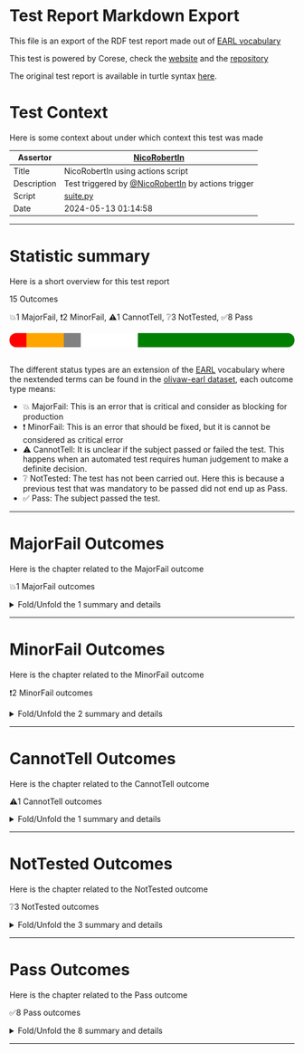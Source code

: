 # Test Report Markdown Export

This file is an export of the RDF test report made out of [EARL vocabulary](https://www.w3.org/TR/EARL10/)

This test is powered by Corese, check the [website](https://project.inria.fr/corese/) and the [repository](https://github.com/Wimmics/corese)

The original test report is available in turtle syntax [here](./query-test-actions.ttl).

# Test Context

Here is some context about under which context this test was made

|Assertor|[NicoRobertIn](https://github.com/NicoRobertIn)|
|----|-----|
|Title|NicoRobertIn using actions script|
|Description|Test triggered by [@NicoRobertIn](https://github.com/NicoRobertIn) by actions trigger|
|Script|[suite.py](https://github.com/Wimmics/olivaw/blob/main/olivaw/test/query/suite.py)
|Date|2024-05-13 01:14:58|

***


# Statistic summary

Here is a short overview for this test report

15 Outcomes

:boom:1 MajorFail, :exclamation:2 MinorFail, :warning:1 CannotTell, :grey_question:3 NotTested, :white_check_mark:8 Pass

<div  style="border-radius: 12px; height: 25px; overflow: hidden"><img src="../assets/red.png" width="6%" height="25px"/><img src="../assets/orange.png" width="13%" height="25px"/><img src="../assets/grey.png" width="6%" height="25px"/><img src="../assets/white.png" width="20%" height="25px"/><img src="../assets/green.png" width="55%" height="25px"/></div>

<br/>

The different status types are an extension of the [EARL](https://www.w3.org/TR/EARL10-Schema/) vocabulary where the nextended terms can be found in the [olivaw-earl dataset](https://github.com/Wimmics/olivaw/blob/main/olivaw/test/olivaw-earl.ttl), each outcome type means:
* :boom: MajorFail: This is an error that is critical and consider as blocking for production
* :exclamation: MinorFail: This is an error that should be fixed, but it is cannot be considered as critical error
* :warning: CannotTell: It is unclear if the subject passed or failed the test. This happens when an automated test requires human judgement to make a definite decision.
* :grey_question: NotTested:  The test has not been carried out. Here this is because a previous test that was mandatory to be passed did not end up as Pass.
* :white_check_mark: Pass: The subject passed the test.

***


# MajorFail Outcomes

Here is the chapter related to the MajorFail outcome

:boom:1 MajorFail outcomes

<details>
<summary>Fold/Unfold the 1 summary and details</summary>

## MajorFail Outcomes Summary

[Jump to statistic summary](#statistic-summary)

:boom:1 MajorFail outcomes

|*Jump*|*Number*|*Status*|*Subject*|*Criterion*|*Title*|*Link*|
|------|--------|--------|---------|-----------|-------|------|
|[Table top](#majorfail-outcomes-summary)|<div id="summary-MajorFail-1">1/1</div>|:boom:*MajorFail*|`question-zedomain-compatEL-q1`|[syntax](https://raw.githubusercontent.com/Wimmics/olivaw/main/olivaw/test/olivaw-earl.ttl#syntax)|Test subject has syntax errors|[Jump](#majorfail-outcome-number-1)|

***

## MajorFail Outcomes Details

This subchapter gives more details to the :boom:MajorFail outcomes

### MajorFail Outcome number 1

[Jump to summary definition](#summary-MajorFail-1)

:boom:MajorFail outcome
#### Subject detail
|Name|question-zedomain-compatEL-q1|
|----|----|
|Title|competency question domains/zedomain/compatEL/q1.rq from branch refs/heads/main|
|Composition|- [Competency question zedomain/compatEL/q1.rq](https://github.com/acimov-tools/model-test/blob/refs/heads/main/domains/zedomain/compatEL/q1.rq.ttl)|

#### Criterion detail
|Identifier|[syntax](https://raw.githubusercontent.com/Wimmics/olivaw/main/olivaw/test/olivaw-earl.ttl#syntax)|
|----|----|
|Title|Syntax test|
|Description|A test meant to check wether the test subject is syntaxically correct or not.|

#### Outcome Detail
|Type|:boom:MajorFail|
|----|----|
|Title|Test subject has syntax errors|
|Description|Encountered ";" at line 2, column 11.|
|Pointer|<pre lang="Turtle"><code>select * where {&#10;&nbsp;&nbsp;&nbsp;&nbsp;?s ?p ; ?o&#10;}</code></pre>|

***

</details>

***


# MinorFail Outcomes

Here is the chapter related to the MinorFail outcome

:exclamation:2 MinorFail outcomes

<details>
<summary>Fold/Unfold the 2 summary and details</summary>

## MinorFail Outcomes Summary

[Jump to statistic summary](#statistic-summary)

:exclamation:2 MinorFail outcomes

|*Jump*|*Number*|*Status*|*Subject*|*Criterion*|*Title*|*Link*|
|------|--------|--------|---------|-----------|-------|------|
|[Table top](#minorfail-outcomes-summary)|<div id="summary-MinorFail-1">1/2</div>|:exclamation:*MinorFail*|`question-zedomain-compatEL-q3`|[uri-validity](https://raw.githubusercontent.com/Wimmics/olivaw/main/olivaw/test/olivaw-earl.ttl#uri-validity)|Invalid URI|[Jump](#minorfail-outcome-number-1)|
|[Table top](#minorfail-outcomes-summary)|<div id="summary-MinorFail-2">2/2</div>|:exclamation:*MinorFail*|`question-zedomain-compatEL-q2`|[query-type](https://raw.githubusercontent.com/Wimmics/olivaw/main/olivaw/test/olivaw-earl.ttl#query-type)|Unauthorized query type|[Jump](#minorfail-outcome-number-2)|

***

## MinorFail Outcomes Details

This subchapter gives more details to the :exclamation:MinorFail outcomes

### MinorFail Outcome number 1

[Jump to summary definition](#summary-MinorFail-1)

:exclamation:MinorFail outcome
#### Subject detail
|Name|question-zedomain-compatEL-q3|
|----|----|
|Title|competency question domains/zedomain/compatEL/q3.rq from branch refs/heads/main|
|Composition|- [Competency question zedomain/compatEL/q3.rq](https://github.com/acimov-tools/model-test/blob/refs/heads/main/domains/zedomain/compatEL/q3.rq.ttl)|

#### Criterion detail
|Identifier|[uri-validity](https://raw.githubusercontent.com/Wimmics/olivaw/main/olivaw/test/olivaw-earl.ttl#uri-validity)|
|----|----|
|Title|URI validity test|
|Description|A test meant to check if all the URIs of th resource are well-formed|

#### Outcome Detail
|Type|:exclamation:MinorFail|
|----|----|
|Title|Invalid URI|
|Description|Expected valid URIs in subject but got: #coucou|

***
### MinorFail Outcome number 2

[Jump to summary definition](#summary-MinorFail-2)

:exclamation:MinorFail outcome
#### Subject detail
|Name|question-zedomain-compatEL-q2|
|----|----|
|Title|competency question domains/zedomain/compatEL/q2.rq from branch refs/heads/main|
|Composition|- [Competency question zedomain/compatEL/q2.rq](https://github.com/acimov-tools/model-test/blob/refs/heads/main/domains/zedomain/compatEL/q2.rq.ttl)|

#### Criterion detail
|Identifier|[query-type](https://raw.githubusercontent.com/Wimmics/olivaw/main/olivaw/test/olivaw-earl.ttl#query-type)|
|----|----|
|Title|Query type test|
|Description|A test meant to check if the query is indeed of type Select or Ask|

#### Outcome Detail
|Type|:exclamation:MinorFail|
|----|----|
|Title|Unauthorized query type|
|Description|The query type was expected to be 'Ask' or 'Select', but got 'Construct'|
|Pointer|<pre lang="Turtle"><code>construct {?s ?p ?o} where {?s ?p ?o}</code></pre>|

***

</details>

***


# CannotTell Outcomes

Here is the chapter related to the CannotTell outcome

:warning:1 CannotTell outcomes

<details>
<summary>Fold/Unfold the 1 summary and details</summary>

## CannotTell Outcomes Summary

[Jump to statistic summary](#statistic-summary)

:warning:1 CannotTell outcomes

|*Jump*|*Number*|*Status*|*Subject*|*Criterion*|*Title*|*Link*|
|------|--------|--------|---------|-----------|-------|------|
|[Table top](#cannottell-outcomes-summary)|<div id="summary-CannotTell-1">1/1</div>|:warning:*CannotTell*|`question-zedomain-compatEL-q4`|[prefix-validity](https://raw.githubusercontent.com/Wimmics/olivaw/main/olivaw/test/olivaw-earl.ttl#prefix-validity)|Possible prefix typo|[Jump](#cannottell-outcome-number-1)|

***

## CannotTell Outcomes Details

This subchapter gives more details to the :warning:CannotTell outcomes

### CannotTell Outcome number 1

[Jump to summary definition](#summary-CannotTell-1)

:warning:CannotTell outcome
#### Subject detail
|Name|question-zedomain-compatEL-q4|
|----|----|
|Title|competency question domains/zedomain/compatEL/q4.rq from branch refs/heads/main|
|Composition|- [Competency question zedomain/compatEL/q4.rq](https://github.com/acimov-tools/model-test/blob/refs/heads/main/domains/zedomain/compatEL/q4.rq.ttl)|

#### Criterion detail
|Identifier|[prefix-validity](https://raw.githubusercontent.com/Wimmics/olivaw/main/olivaw/test/olivaw-earl.ttl#prefix-validity)|
|----|----|
|Title|Term validity test|
|Description|A test case checking if all the prefixes are not too close from the most used existing namespaces (according to prefix cc)|

#### Outcome Detail
|Type|:warning:CannotTell|
|----|----|
|Title|Possible prefix typo|
|Description|The prefix http://www.example.org/olivaw/ seems suspicious. Did you mean one of these prefixes?|
|Pointer|<pre lang="Turtle"><code>Prefix usage in the subject file:&#10;@prefix sand: &#60;http://www.example.org/olivaw/> .&#10;select * where {&#10;&nbsp;&nbsp;&nbsp;&nbsp;?s a sand:ClassA .&#10;}</code></pre>|
|Pointer|<pre lang="Turtle"><code>Similar prefix found in file ./use-cases/zeusecase/notrealterm.ttl&#10;Prefix found: https://www.example.org/olivaw/&#10;@prefix owl: &#60;http://www.w3.org/2002/07/owl#> .&#10;@prefix rdf: &#60;http://www.w3.org/1999/02/22-rdf-syntax-ns#> . &#10; &#60;https://www.example.org/zeusecase/zeInstance> rdf:type &#60;https://www.example.org/olivaw/ClasseA> .</code></pre>|

***

</details>

***


# NotTested Outcomes

Here is the chapter related to the NotTested outcome

:grey_question:3 NotTested outcomes

<details>
<summary>Fold/Unfold the 3 summary and details</summary>

## NotTested Outcomes Summary

[Jump to statistic summary](#statistic-summary)

:grey_question:3 NotTested outcomes

|*Jump*|*Number*|*Status*|*Subject*|*Criterion*|*Title*|*Link*|
|------|--------|--------|---------|-----------|-------|------|
|[Table top](#nottested-outcomes-summary)|<div id="summary-NotTested-1">1/3</div>|:grey_question:*NotTested*|`question-zedomain-compatEL-q3`|[prefix-validity](https://raw.githubusercontent.com/Wimmics/olivaw/main/olivaw/test/olivaw-earl.ttl#prefix-validity)|Error on custom test |[Jump](#nottested-outcome-number-1)|
|[Table top](#nottested-outcomes-summary)|<div id="summary-NotTested-2">2/3</div>|:grey_question:*NotTested*|`question-zedomain-compatEL-q1`|[prefix-validity](https://raw.githubusercontent.com/Wimmics/olivaw/main/olivaw/test/olivaw-earl.ttl#prefix-validity)|Error on custom test |[Jump](#nottested-outcome-number-2)|
|[Table top](#nottested-outcomes-summary)|<div id="summary-NotTested-3">3/3</div>|:grey_question:*NotTested*|`question-zedomain-compatEL-q1`|[query-type](https://raw.githubusercontent.com/Wimmics/olivaw/main/olivaw/test/olivaw-earl.ttl#query-type)|Error on custom test |[Jump](#nottested-outcome-number-3)|

***

## NotTested Outcomes Details

This subchapter gives more details to the :grey_question:NotTested outcomes

### NotTested Outcome number 1

[Jump to summary definition](#summary-NotTested-1)

:grey_question:NotTested outcome
#### Subject detail
|Name|question-zedomain-compatEL-q3|
|----|----|
|Title|competency question domains/zedomain/compatEL/q3.rq from branch refs/heads/main|
|Composition|- [Competency question zedomain/compatEL/q3.rq](https://github.com/acimov-tools/model-test/blob/refs/heads/main/domains/zedomain/compatEL/q3.rq.ttl)|

#### Criterion detail
|Identifier|[prefix-validity](https://raw.githubusercontent.com/Wimmics/olivaw/main/olivaw/test/olivaw-earl.ttl#prefix-validity)|
|----|----|
|Title|Term validity test|
|Description|A test case checking if all the prefixes are not too close from the most used existing namespaces (according to prefix cc)|

#### Outcome Detail
|Type|:grey_question:NotTested|
|----|----|
|Title|Error on custom test|
|Description|Error occured while running custom test|

***
### NotTested Outcome number 2

[Jump to summary definition](#summary-NotTested-2)

:grey_question:NotTested outcome
#### Subject detail
|Name|question-zedomain-compatEL-q1|
|----|----|
|Title|competency question domains/zedomain/compatEL/q1.rq from branch refs/heads/main|
|Composition|- [Competency question zedomain/compatEL/q1.rq](https://github.com/acimov-tools/model-test/blob/refs/heads/main/domains/zedomain/compatEL/q1.rq.ttl)|

#### Criterion detail
|Identifier|[prefix-validity](https://raw.githubusercontent.com/Wimmics/olivaw/main/olivaw/test/olivaw-earl.ttl#prefix-validity)|
|----|----|
|Title|Term validity test|
|Description|A test case checking if all the prefixes are not too close from the most used existing namespaces (according to prefix cc)|

#### Outcome Detail
|Type|:grey_question:NotTested|
|----|----|
|Title|Error on custom test|
|Description|Error occured while running custom test|

***
### NotTested Outcome number 3

[Jump to summary definition](#summary-NotTested-3)

:grey_question:NotTested outcome
#### Subject detail
|Name|question-zedomain-compatEL-q1|
|----|----|
|Title|competency question domains/zedomain/compatEL/q1.rq from branch refs/heads/main|
|Composition|- [Competency question zedomain/compatEL/q1.rq](https://github.com/acimov-tools/model-test/blob/refs/heads/main/domains/zedomain/compatEL/q1.rq.ttl)|

#### Criterion detail
|Identifier|[query-type](https://raw.githubusercontent.com/Wimmics/olivaw/main/olivaw/test/olivaw-earl.ttl#query-type)|
|----|----|
|Title|Query type test|
|Description|A test meant to check if the query is indeed of type Select or Ask|

#### Outcome Detail
|Type|:grey_question:NotTested|
|----|----|
|Title|Error on custom test|
|Description|Error occured while running custom test|

***

</details>

***


# Pass Outcomes

Here is the chapter related to the Pass outcome

:white_check_mark:8 Pass outcomes

<details>
<summary>Fold/Unfold the 8 summary and details</summary>

## Pass Outcomes Summary

[Jump to statistic summary](#statistic-summary)

:white_check_mark:8 Pass outcomes

|*Jump*|*Number*|*Status*|*Subject*|*Criterion*|*Title*|*Link*|
|------|--------|--------|---------|-----------|-------|------|
|[Table top](#pass-outcomes-summary)|<div id="summary-Pass-1">1/8</div>|:white_check_mark:*Pass*|`question-zedomain-compatEL-q4`|[query-type](https://raw.githubusercontent.com/Wimmics/olivaw/main/olivaw/test/olivaw-earl.ttl#query-type)|Accurate query type|[Jump](#pass-outcome-number-1)|
|[Table top](#pass-outcomes-summary)|<div id="summary-Pass-2">2/8</div>|:white_check_mark:*Pass*|`question-zedomain-compatEL-q4`|[syntax](https://raw.githubusercontent.com/Wimmics/olivaw/main/olivaw/test/olivaw-earl.ttl#syntax)|Correct syntax|[Jump](#pass-outcome-number-2)|
|[Table top](#pass-outcomes-summary)|<div id="summary-Pass-3">3/8</div>|:white_check_mark:*Pass*|`question-zedomain-compatEL-q4`|[uri-validity](https://raw.githubusercontent.com/Wimmics/olivaw/main/olivaw/test/olivaw-earl.ttl#uri-validity)|All subject URI valid|[Jump](#pass-outcome-number-3)|
|[Table top](#pass-outcomes-summary)|<div id="summary-Pass-4">4/8</div>|:white_check_mark:*Pass*|`question-zedomain-compatEL-q3`|[query-type](https://raw.githubusercontent.com/Wimmics/olivaw/main/olivaw/test/olivaw-earl.ttl#query-type)|Accurate query type|[Jump](#pass-outcome-number-4)|
|[Table top](#pass-outcomes-summary)|<div id="summary-Pass-5">5/8</div>|:white_check_mark:*Pass*|`question-zedomain-compatEL-q3`|[syntax](https://raw.githubusercontent.com/Wimmics/olivaw/main/olivaw/test/olivaw-earl.ttl#syntax)|Correct syntax|[Jump](#pass-outcome-number-5)|
|[Table top](#pass-outcomes-summary)|<div id="summary-Pass-6">6/8</div>|:white_check_mark:*Pass*|`question-zedomain-compatEL-q2`|[prefix-validity](https://raw.githubusercontent.com/Wimmics/olivaw/main/olivaw/test/olivaw-earl.ttl#prefix-validity)|No prefix typo|[Jump](#pass-outcome-number-6)|
|[Table top](#pass-outcomes-summary)|<div id="summary-Pass-7">7/8</div>|:white_check_mark:*Pass*|`question-zedomain-compatEL-q2`|[syntax](https://raw.githubusercontent.com/Wimmics/olivaw/main/olivaw/test/olivaw-earl.ttl#syntax)|Correct syntax|[Jump](#pass-outcome-number-7)|
|[Table top](#pass-outcomes-summary)|<div id="summary-Pass-8">8/8</div>|:white_check_mark:*Pass*|`question-zedomain-compatEL-q2`|[uri-validity](https://raw.githubusercontent.com/Wimmics/olivaw/main/olivaw/test/olivaw-earl.ttl#uri-validity)|All subject URI valid|[Jump](#pass-outcome-number-8)|

***

## Pass Outcomes Details

This subchapter gives more details to the :white_check_mark:Pass outcomes

### Pass Outcome number 1

[Jump to summary definition](#summary-Pass-1)

:white_check_mark:Pass outcome
#### Subject detail
|Name|question-zedomain-compatEL-q4|
|----|----|
|Title|competency question domains/zedomain/compatEL/q4.rq from branch refs/heads/main|
|Composition|- [Competency question zedomain/compatEL/q4.rq](https://github.com/acimov-tools/model-test/blob/refs/heads/main/domains/zedomain/compatEL/q4.rq.ttl)|

#### Criterion detail
|Identifier|[query-type](https://raw.githubusercontent.com/Wimmics/olivaw/main/olivaw/test/olivaw-earl.ttl#query-type)|
|----|----|
|Title|Query type test|
|Description|A test meant to check if the query is indeed of type Select or Ask|

#### Outcome Detail
|Type|:white_check_mark:Pass|
|----|----|
|Title|Accurate query type|
|Description|The query is of type Select or Ask|

***
### Pass Outcome number 2

[Jump to summary definition](#summary-Pass-2)

:white_check_mark:Pass outcome
#### Subject detail
|Name|question-zedomain-compatEL-q4|
|----|----|
|Title|competency question domains/zedomain/compatEL/q4.rq from branch refs/heads/main|
|Composition|- [Competency question zedomain/compatEL/q4.rq](https://github.com/acimov-tools/model-test/blob/refs/heads/main/domains/zedomain/compatEL/q4.rq.ttl)|

#### Criterion detail
|Identifier|[syntax](https://raw.githubusercontent.com/Wimmics/olivaw/main/olivaw/test/olivaw-earl.ttl#syntax)|
|----|----|
|Title|Syntax test|
|Description|A test meant to check wether the test subject is syntaxically correct or not.|

#### Outcome Detail
|Type|:white_check_mark:Pass|
|----|----|
|Title|Correct syntax|
|Description|Test subject has a correct syntax|

***
### Pass Outcome number 3

[Jump to summary definition](#summary-Pass-3)

:white_check_mark:Pass outcome
#### Subject detail
|Name|question-zedomain-compatEL-q4|
|----|----|
|Title|competency question domains/zedomain/compatEL/q4.rq from branch refs/heads/main|
|Composition|- [Competency question zedomain/compatEL/q4.rq](https://github.com/acimov-tools/model-test/blob/refs/heads/main/domains/zedomain/compatEL/q4.rq.ttl)|

#### Criterion detail
|Identifier|[uri-validity](https://raw.githubusercontent.com/Wimmics/olivaw/main/olivaw/test/olivaw-earl.ttl#uri-validity)|
|----|----|
|Title|URI validity test|
|Description|A test meant to check if all the URIs of th resource are well-formed|

#### Outcome Detail
|Type|:white_check_mark:Pass|
|----|----|
|Title|All subject URI valid|
|Description|All the URIs of the subject are valid|

***
### Pass Outcome number 4

[Jump to summary definition](#summary-Pass-4)

:white_check_mark:Pass outcome
#### Subject detail
|Name|question-zedomain-compatEL-q3|
|----|----|
|Title|competency question domains/zedomain/compatEL/q3.rq from branch refs/heads/main|
|Composition|- [Competency question zedomain/compatEL/q3.rq](https://github.com/acimov-tools/model-test/blob/refs/heads/main/domains/zedomain/compatEL/q3.rq.ttl)|

#### Criterion detail
|Identifier|[query-type](https://raw.githubusercontent.com/Wimmics/olivaw/main/olivaw/test/olivaw-earl.ttl#query-type)|
|----|----|
|Title|Query type test|
|Description|A test meant to check if the query is indeed of type Select or Ask|

#### Outcome Detail
|Type|:white_check_mark:Pass|
|----|----|
|Title|Accurate query type|
|Description|The query is of type Select or Ask|

***
### Pass Outcome number 5

[Jump to summary definition](#summary-Pass-5)

:white_check_mark:Pass outcome
#### Subject detail
|Name|question-zedomain-compatEL-q3|
|----|----|
|Title|competency question domains/zedomain/compatEL/q3.rq from branch refs/heads/main|
|Composition|- [Competency question zedomain/compatEL/q3.rq](https://github.com/acimov-tools/model-test/blob/refs/heads/main/domains/zedomain/compatEL/q3.rq.ttl)|

#### Criterion detail
|Identifier|[syntax](https://raw.githubusercontent.com/Wimmics/olivaw/main/olivaw/test/olivaw-earl.ttl#syntax)|
|----|----|
|Title|Syntax test|
|Description|A test meant to check wether the test subject is syntaxically correct or not.|

#### Outcome Detail
|Type|:white_check_mark:Pass|
|----|----|
|Title|Correct syntax|
|Description|Test subject has a correct syntax|

***
### Pass Outcome number 6

[Jump to summary definition](#summary-Pass-6)

:white_check_mark:Pass outcome
#### Subject detail
|Name|question-zedomain-compatEL-q2|
|----|----|
|Title|competency question domains/zedomain/compatEL/q2.rq from branch refs/heads/main|
|Composition|- [Competency question zedomain/compatEL/q2.rq](https://github.com/acimov-tools/model-test/blob/refs/heads/main/domains/zedomain/compatEL/q2.rq.ttl)|

#### Criterion detail
|Identifier|[prefix-validity](https://raw.githubusercontent.com/Wimmics/olivaw/main/olivaw/test/olivaw-earl.ttl#prefix-validity)|
|----|----|
|Title|Term validity test|
|Description|A test case checking if all the prefixes are not too close from the most used existing namespaces (according to prefix cc)|

#### Outcome Detail
|Type|:white_check_mark:Pass|
|----|----|
|Title|No prefix typo|
|Description|It seems that none of the subject URIs have prefixes typos|

***
### Pass Outcome number 7

[Jump to summary definition](#summary-Pass-7)

:white_check_mark:Pass outcome
#### Subject detail
|Name|question-zedomain-compatEL-q2|
|----|----|
|Title|competency question domains/zedomain/compatEL/q2.rq from branch refs/heads/main|
|Composition|- [Competency question zedomain/compatEL/q2.rq](https://github.com/acimov-tools/model-test/blob/refs/heads/main/domains/zedomain/compatEL/q2.rq.ttl)|

#### Criterion detail
|Identifier|[syntax](https://raw.githubusercontent.com/Wimmics/olivaw/main/olivaw/test/olivaw-earl.ttl#syntax)|
|----|----|
|Title|Syntax test|
|Description|A test meant to check wether the test subject is syntaxically correct or not.|

#### Outcome Detail
|Type|:white_check_mark:Pass|
|----|----|
|Title|Correct syntax|
|Description|Test subject has a correct syntax|

***
### Pass Outcome number 8

[Jump to summary definition](#summary-Pass-8)

:white_check_mark:Pass outcome
#### Subject detail
|Name|question-zedomain-compatEL-q2|
|----|----|
|Title|competency question domains/zedomain/compatEL/q2.rq from branch refs/heads/main|
|Composition|- [Competency question zedomain/compatEL/q2.rq](https://github.com/acimov-tools/model-test/blob/refs/heads/main/domains/zedomain/compatEL/q2.rq.ttl)|

#### Criterion detail
|Identifier|[uri-validity](https://raw.githubusercontent.com/Wimmics/olivaw/main/olivaw/test/olivaw-earl.ttl#uri-validity)|
|----|----|
|Title|URI validity test|
|Description|A test meant to check if all the URIs of th resource are well-formed|

#### Outcome Detail
|Type|:white_check_mark:Pass|
|----|----|
|Title|All subject URI valid|
|Description|All the URIs of the subject are valid|

***

</details>

***

